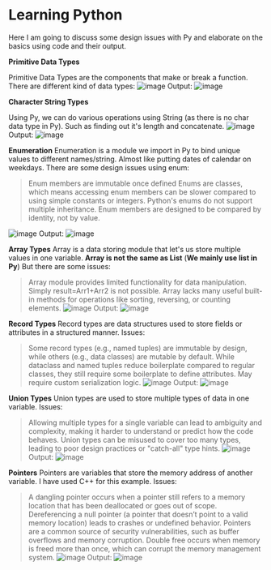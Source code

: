# Learning Python

Here I am going to discuss some design issues with Py and elaborate on the basics using code and their output.

**Primitive Data Types**

Primitive Data Types are the components that make or break a function. There are different kind of data types:
![image](https://github.com/user-attachments/assets/70837009-4c3b-4b59-863d-302e3a200793)
Output:
![image](https://github.com/user-attachments/assets/4179bfd3-15b8-4a3c-a3ba-30f601f4a45e)

**Character String Types**

Using Py, we can do various operations using String (as there is no char data type in Py). Such as finding out it's length and concatenate.
![image](https://github.com/user-attachments/assets/c3eb2d33-0e8e-40af-ab9e-d2ed6b8a9167)
Output:
![image](https://github.com/user-attachments/assets/bd2f6066-e859-4a5f-b647-dd630994aebe)

**Enumeration**
Enumeration is a module we import in Py to bind unique values to different names/string. Almost like putting dates of calendar on weekdays.
There are some design issues using enum:
>Enum members are immutable once defined
>Enums are classes, which means accessing enum members can be slower compared to using simple constants or integers.
>Python's enums do not support multiple inheritance.
>Enum members are designed to be compared by identity, not by value.

![image](https://github.com/user-attachments/assets/f4745674-eabb-4715-9f64-45080ed1f392)
Output:
![image](https://github.com/user-attachments/assets/d65636ab-352e-4df3-bff3-4868b161f533)

**Array Types**
Array is a data storing module that let's us store multiple values in one variable. **Array is not the same as List** (**We mainly use list in Py**)
But there are some issues:
>Array module provides limited functionality for data manipulation. Simply result=Arr1+Arr2 is not possible.
>Array lacks many useful built-in methods for operations like sorting, reversing, or counting elements.
![image](https://github.com/user-attachments/assets/63570439-4e87-4f20-9e81-33a1e80fbe47)
Output:
![image](https://github.com/user-attachments/assets/c08e3c4b-6cd0-4743-af3d-c9b06421b1c3)

**Record Types**
Record types are data structures used to store fields or attributes in a structured manner.
Issues:
>Some record types (e.g., named tuples) are immutable by design, while others (e.g., data classes) are mutable by default.
>While dataclass and named tuples reduce boilerplate compared to regular classes, they still require some boilerplate to define attributes.
>May require custom serialization logic.
![image](https://github.com/user-attachments/assets/494c5303-ffd4-48e8-b24b-666872ea6e97)
Output:
![image](https://github.com/user-attachments/assets/ded72c13-f54f-4212-8a60-d094176efb89)

**Union Types**
Union types are used to store multiple types of data in one variable.
Issues:
>Allowing multiple types for a single variable can lead to ambiguity and complexity, making it harder to understand or predict how the code behaves.
>Union types can be misused to cover too many types, leading to poor design practices or "catch-all" type hints.
![image](https://github.com/user-attachments/assets/2763b83f-7ffe-4d84-b706-6ae42100a7ed)
Output:
![image](https://github.com/user-attachments/assets/33bcbb8e-3c47-482a-b6ae-b054a94ba086)

**Pointers**
Pointers are variables that store the memory address of another variable. I have used C++ for this example.
Issues:
>A dangling pointer occurs when a pointer still refers to a memory location that has been deallocated or goes out of scope.
>Dereferencing a null pointer (a pointer that doesn’t point to a valid memory location) leads to crashes or undefined behavior.
>Pointers are a common source of security vulnerabilities, such as buffer overflows and memory corruption.
>Double free occurs when memory is freed more than once, which can corrupt the memory management system.
![image](https://github.com/user-attachments/assets/516a9780-3d7c-41f3-ae90-6cf5917bee43)
Output:
![image](https://github.com/user-attachments/assets/2547e896-5c51-4fdf-9d71-3d69c23fbd8d)



